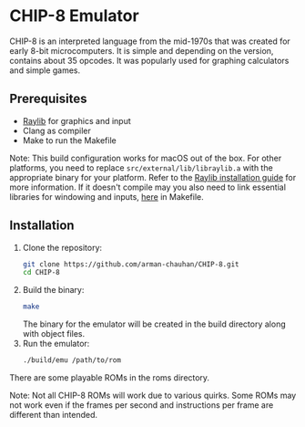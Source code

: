 # CHIP-8 Emulator
CHIP-8 is an interpreted language from the mid-1970s that was created for early 8-bit microcomputers. It is simple and depending on the version, contains about 35 opcodes. It was popularly used for graphing calculators and simple games.

## Prerequisites
- [Raylib](https://www.raylib.com/) for graphics and input
- Clang as compiler
- Make to run the Makefile

Note: This build configuration works for macOS out of the box. For other platforms, you need to replace `src/external/lib/libraylib.a` with the appropriate binary for your platform. Refer to the [Raylib installation guide](https://github.com/raysan5/raylib#build-and-installation) for more information. If it doesn't compile may you also need to link essential libraries for windowing and inputs, [here](https://github.com/arman-chauhan/CHIP-8/blob/d63b788710b25751b418e6d1ed470a16c7c5f458/Makefile#L17) in Makefile.

## Installation

1. Clone the repository:
   ```sh
   git clone https://github.com/arman-chauhan/CHIP-8.git
   cd CHIP-8
2. Build the binary:
   ```sh
   make
   ```
   The binary for the emulator will be created in the build directory along with object files.
3. Run the emulator:
   ```sh
   ./build/emu /path/to/rom
   ```
There are some playable ROMs in the roms directory.

Note: Not all CHIP-8 ROMs will work due to various quirks. Some ROMs may not work even if the frames per second and instructions per frame are different than intended.

